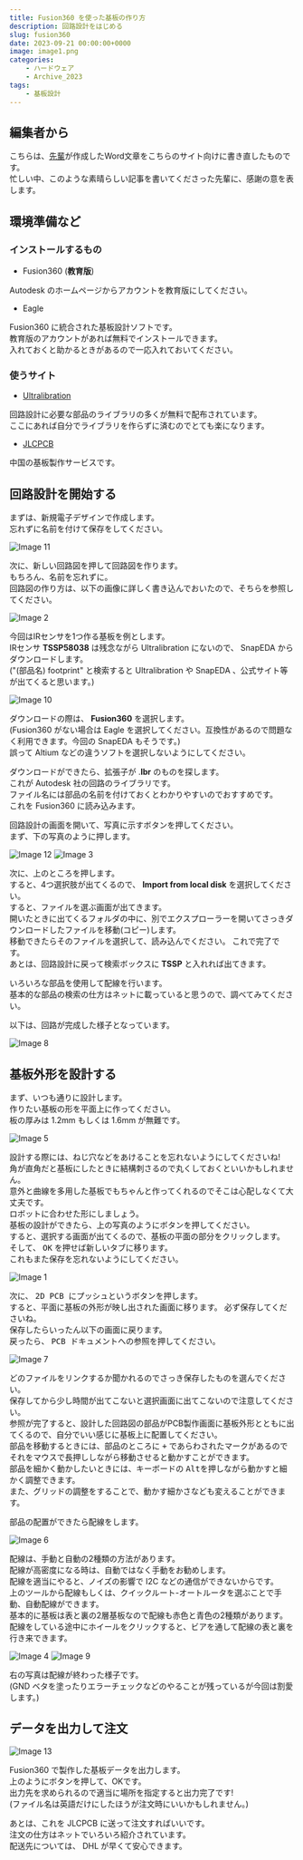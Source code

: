 ```yaml
---
title: Fusion360 を使った基板の作り方
description: 回路設計をはじめる
slug: fusion360
date: 2023-09-21 00:00:00+0000
image: image1.png
categories:
    - ハードウェア
    - Archive_2023
tags:
    - 基板設計
---
```


## 編集者から
こちらは、[先輩](https://github.com/negi-tech)が作成したWord文章をこちらのサイト向けに書き直したものです。<br />
忙しい中、このような素晴らしい記事を書いてくださった先輩に、感謝の意を表します。<br />

## 環境準備など

### インストールするもの
- Fusion360 (**教育版**)

Autodesk のホームページからアカウントを教育版にしてください。<br />

- Eagle

Fusion360 に統合された基板設計ソフトです。<br />
教育版のアカウントがあれば無料でインストールできます。<br />
入れておくと助かるときがあるので一応入れておいてください。<br />

### 使うサイト
- [Ultralibration](https://www.ultralibrarian.com/)

回路設計に必要な部品のライブラリの多くが無料で配布されています。<br />
ここにあれば自分でライブラリを作らずに済むのでとても楽になります。<br />

- [JLCPCB](https://jlcpcb.com/)

中国の基板製作サービスです。<br />

## 回路設計を開始する
まずは、<kbd>新規電子デザイン</kbd>で作成します。<br />
忘れずに名前を付けて保存をしてください。<br />

![Image 11](image11.png)

次に、<kbd>新しい回路図</kbd>を押して回路図を作ります。<br />
もちろん、名前を忘れずに。<br />
回路図の作り方は、以下の画像に詳しく書き込んでおいたので、そちらを参照してください。<br />

![Image 2](image2.jpg)

今回はIRセンサを1つ作る基板を例とします。<br />
IRセンサ **TSSP58038** は残念ながら Ultralibration にないので、 SnapEDA からダウンロードします。<br />
("(部品名) footprint" と検索すると Ultralibration や SnapEDA 、公式サイト等が出てくると思います。)<br />

![Image 10](image10.png)

ダウンロードの際は、 **Fusion360** を選択します。<br />
(Fusion360 がない場合は Eagle を選択してください。互換性があるので問題なく利用できます。今回の SnapEDA もそうです。)<br />
誤って Altium などの違うソフトを選択しないようにしてください。<br />

ダウンロードができたら、拡張子が .**lbr** のものを探します。<br />
これが Autodesk 社の回路のライブラリです。<br />
ファイル名には部品の名前を付けておくとわかりやすいのでおすすめです。<br />
これを Fusion360 に読み込みます。<br />

回路設計の画面を開いて、写真に示すボタンを押してください。<br />
まず、下の写真のように押します。<br />

![Image 12](image12.png)
![Image 3](image3.png)

次に、上のところを押します。<br />
すると、4つ選択肢が出てくるので、 **Import from local disk** を選択してください。<br />
すると、ファイルを選ぶ画面が出てきます。<br />
開いたときに出てくるフォルダの中に、別でエクスプローラーを開いてさっきダウンロードしたファイルを移動(コピー)します。<br />
移動できたらそのファイルを選択して、読み込んでください。
これで完了です。<br />
あとは、回路設計に戻って検索ボックスに **TSSP** と入れれば出てきます。<br />

いろいろな部品を使用して配線を行います。<br />
基本的な部品の検索の仕方はネットに載っていると思うので、調べてみてください。<br />

以下は、回路が完成した様子となっています。<br />

![Image 8](image8.jpg)

## 基板外形を設計する
まず、いつも通りに設計します。<br />
作りたい基板の形を平面上に作ってください。<br />
板の厚みは 1.2mm もしくは 1.6mm が無難です。<br />

![Image 5](image5.png)

設計する際には、ねじ穴などをあけることを忘れないようにしてくださいね!<br />
角が直角だと基板にしたときに結構刺さるので丸くしておくといいかもしれません。<br />
意外と曲線を多用した基板でもちゃんと作ってくれるのでそこは心配しなくて大丈夫です。<br />
ロボットに合わせた形にしましょう。<br />
基板の設計ができたら、上の写真のようにボタンを押してください。<br />
すると、選択する画面が出てくるので、基板の平面の部分をクリックします。<br />
そして、 <kbd>OK</kbd> を押せば新しいタブに移ります。<br />
これもまた保存を忘れないようにしてください。<br />

![Image 1](image1.png)

次に、 <kbd>2D PCB にプッシュ</kbd>というボタンを押します。<br />
すると、平面に基板の外形が映し出された画面に移ります。
必ず保存してくださいね。<br />
保存したらいったん以下の画面に戻ります。<br />
戻ったら、 <kbd>PCB ドキュメントへの参照</kbd>を押してください。<br />

![Image 7](image7.png)

どのファイルをリンクするか聞かれるのでさっき保存したものを選んでください。<br />
保存してから少し時間が出てこないと選択画面に出てこないので注意してください。<br />
参照が完了すると、設計した回路図の部品がPCB製作画面に基板外形とともに出てくるので、自分でいい感じに基板上に配置してください。<br />
部品を移動するときには、部品のところに <kbd>+</kbd> であらわされたマークがあるのでそれをマウスで長押ししながら移動させると動かすことができます。<br />
部品を細かく動かしたいときには、キーボードの <kbd>Alt</kbd>を押しながら動かすと細かく調整できます。<br />
また、グリッドの調整をすることで、動かす細かさなども変えることができます。<br />

部品の配置ができたら配線をします。<br />

![Image 6](image6.png)

配線は、手動と自動の2種類の方法があります。<br />
配線が高密度になる時は、自動ではなく手動をお勧めします。<br />
配線を適当にやると、ノイズの影響で I2C などの通信ができないからです。<br />
上のツールから<kbd>配線</kbd>もしくは、<kbd>クイックルート</kbd>-<kbd>オートルータ</kbd>を選ぶことで手動、自動配線ができます。<br />
基本的に基板は表と裏の2層基板なので配線も赤色と青色の2種類があります。<br />
配線をしている途中にホイールをクリックすると、ビアを通して配線の表と裏を行き来できます。<br />

![Image 4](image4.png) ![Image 9](image9.png)

右の写真は配線が終わった様子です。<br />
(GND ベタを塗ったりエラーチェックなどのやることが残っているが今回は割愛します。)<br />

## データを出力して注文
![Image 13](image13.png)

Fusion360 で製作した基板データを出力します。<br />
上のようにボタンを押して、OKです。<br />
出力先を求められるので適当に場所を指定すると出力完了です!<br />
(ファイル名は英語だけにしたほうが注文時にいいかもしれません。)<br />

あとは、これを JLCPCB に送って注文すればいいです。<br />
注文の仕方はネットでいろいろ紹介されています。<br />
配送先については、 DHL が早くて安心できます。<br />
